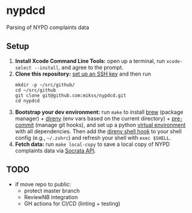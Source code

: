 # nypdcd
Parsing of NYPD complaints data

## Setup

1. **Install Xcode Command Line Tools:** open up a terminal, run `xcode-select --install`, and agree to the prompt.
1. **Clone this repository:** [set up an SSH key](https://help.github.com/en/articles/connecting-to-github-with-ssh) and then run
    ```
    mkdir -p ~/src/github/
    cd ~/src/github
    git clone git@github.com:mikss/nypdcd.git
    cd nypdcd
    ```
1. **Bootstrap your dev environment:** run `make` to install [brew](https://brew.sh/) (package manager) + [direnv](https://direnv.net) (env
vars based on the current directory) + [pre-commit](https://pre-commit.com/) (manage git hooks), and set up a python [virtual
environment](https://docs.python.org/3/tutorial/venv.html) with all dependencies. Then add the [direnv shell hook](https://direnv.net/docs/hook.html) to your shell config (e.g., `~/.zshrc`) and refresh your shell with `exec $SHELL`.
1. **Fetch data:** run `make local-copy` to save a local copy of NYPD complaints data via [Socrata API](https://dev.socrata.com).

## TODO

* if move repo to public:
    - protect master branch
    - ReviewNB integration
    - GH actions for CI/CD (linting + testing)
